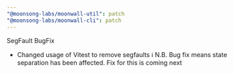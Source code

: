 ```yaml
---
"@moonsong-labs/moonwall-util": patch
"@moonsong-labs/moonwall-cli": patch
---
```


SegFault BugFix
- Changed usage of Vitest to remove segfaults
:information_source: N.B. Bug fix means state separation has been affected. Fix for this is coming next